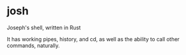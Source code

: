 # josh
Joseph's shell, written in Rust

It has working pipes, history, and cd, as well as the ability to call other commands, naturally.
